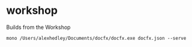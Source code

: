 # workshop

Builds from the Workshop

 `mono /Users/alexhedley/Documents/docfx/docfx.exe docfx.json --serve`
